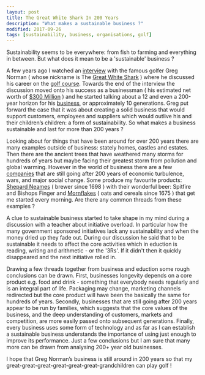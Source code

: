 ```yaml
---
layout: post
title: The Great White Shark In 200 Years
description: "What makes a sustainable business ?"
modified: 2017-09-26
tags: [sustainability, business, organisations, golf]
---
```


<p>
Sustainability seems to be everywhere: from fish to farming and everything in between. But what does it mean to be a 'sustainable' business ?
</p>

A few years ago I watched an
<a href="https://www.youtube.com/watch?v=1ODXzkT7Elc">interview</a>
with the famous golfer Greg Norman ( whose nickname is The <a href="https://en.wikipedia.org/wiki/Greg_Norman">Great White Shark</a> ) where he discussed his career on the [golf course](https://en.wikipedia.org/wiki/Greg_Norman#Great_White_Shark_Enterprises).
Towards the end of the interview the discussion moved onto his success as a businessman ( his estimated net worth of [$300 Million](http://www.therichest.com/celebnetworth/athletes/golfers/greg-norman-net-worth/) ) and he started talking about a 12 and even a 200-year horizon for his
<a href="http://www.shark.com/">business</a>, or approximately 10 generations. Greg put forward the case that it was about creating a solid business that would support customers, employees and suppliers which would outlive his and their children’s children: a form of sustainability. So what makes a business sustainable and last for more than 200 years ?  

Looking about for things that have been around for over 200 years there are many examples outside of business: stately homes, castles and estates.
Then there are the ancient trees that have weathered many storms for hundreds of years but maybe facing their greatest storm from pollution and global warming. However in the world of
business there are a few <a href="https://en.wikipedia.org/wiki/List_of_oldest_companies">companies</a>
that are still going after 200 years of economic turbulence, wars, and major social change. Some produce my favourite products:
[Shepard Neames](https://www.shepherdneame.co.uk/) ( brewer since 1698 ) with their wonderful beer: Spitfire and Bishops Finger and
[Mornflakes](http://www.mornflake.com/home/) ( oats and cereals since 1675 ) that get me started every morning.  Are there any common threads from these examples ?

A clue to sustainable business started to take shape in my mind during a discussion with a teacher about initiative overload. In particular how the many government sponsored initiatives lack any sustainability and when the money dried up they fade out. During our discussion he said that to be sustainable it needs to affect the core activities which in eduction is reading, writing and arithmetic - or the '3Rs'. If it didn't then it quickly disappeared and the next initiative rolled in.

Drawing a few threads together from business and eduction some rough conclusions can be drawn. First, businesses longevity depends on a core product e.g. food and drink - something that everybody needs regularly and is an integral part of life. Packaging may change, marketing channels redirected but the core product will have been the basically the same for hundreds of years. Secondly, businesses that are still going after 200 years appear to be run by families, which suggests that the core values of the business, and the deep understanding of customers, markets and competition, are more easily passed onto subsequent generations. Finally, every business uses some form of technology and as far as I can establish a sustainable business understands the importance of using just enough to improve its performance. Just a few conclusions but I am sure that many more can be drawn from analysing 200+ year old businesses.

I hope that Greg Norman’s business is still around in 200 years so that my great-great-great-great-great-great-grandchildren can play golf !

